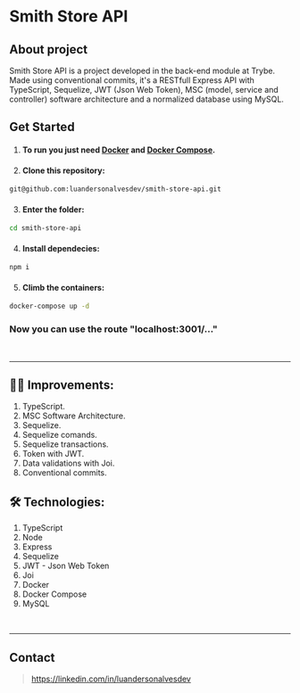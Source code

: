 # Smith Store API

## About project
Smith Store API is a project developed in the back-end module at Trybe.
Made using conventional commits, it's a RESTfull Express API with TypeScript,
Sequelize, JWT (Json Web Token), MSC (model, service and controller) software architecture and a normalized database using MySQL.

## Get Started
  1. #### To run you just need [Docker](https://docs.docker.com/engine/install/ubuntu/) and [Docker Compose](https://docs.docker.com/compose/install/).
  2. #### Clone this repository: 
  ```bash
  git@github.com:luandersonalvesdev/smith-store-api.git
  ```
  3. #### Enter the folder: 
  ```bash
  cd smith-store-api
  ```
  4. #### Install dependecies: 
  ```bash
  npm i
  ```
  5. #### Climb the containers: 
  ```bash
  docker-compose up -d
  ```
  ### Now you can use the route "localhost:3001/..."
<br>

---
## 👨‍💻 Improvements:
  1. TypeScript.
  2. MSC Software Architecture.
  3. Sequelize.
  4. Sequelize comands.
  5. Sequelize transactions.
  6. Token with JWT.
  7. Data validations with Joi.
  8. Conventional commits.

## 🛠️ Technologies:
  1. TypeScript
  2. Node
  3. Express
  4. Sequelize
  5. JWT - Json Web Token
  6. Joi
  7. Docker
  8. Docker Compose
  9. MySQL
<br>

---
## Contact

>https://linkedin.com/in/luandersonalvesdev